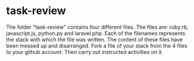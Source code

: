 # task-review
The folder "task-review" contains four different files. 
The files are: ruby.rb, javascript.js, python.py and laravel.php. Each of the filenames represents the stack with which the file was written. 
The content of these files have been messed up and disarranged.
Fork a file of your stack from the 4 files to your github account. 
Then carry out instructed activities on it.

